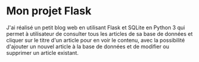 # Mon projet Flask

J'ai réalisé un petit blog web en utilisant Flask et SQLite en Python 3 qui permet à utilisateur de consulter tous les articles de sa base de données
et cliquer sur le titre d'un article pour en voir le contenu, avec la possibilité d'ajouter un nouvel article à la base de données et de modifier
ou supprimer un article existant.
